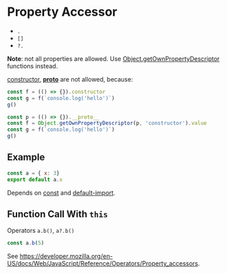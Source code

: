 # Property Accessor

- `.`
- `[]`
- `?.`

**Note**: not all properties are allowed. Use [Object.getOwnPropertyDescriptor](https://developer.mozilla.org/en-US/docs/Web/JavaScript/Reference/Global_Objects/Object/getOwnPropertyDescriptor) functions instead.

[constructor](https://developer.mozilla.org/en-US/docs/Web/JavaScript/Reference/Global_Objects/Object/constructor), [__proto__](https://developer.mozilla.org/en-US/docs/Web/JavaScript/Reference/Global_Objects/Object/proto) are not allowed, because:

```js
const f = (() => {}).constructor
const g = f(`console.log('hello')`)
g()
```

```js
const p = (() => {}).__proto__
const f = Object.getOwnPropertyDescriptor(p, 'constructor').value
const g = f(`console.log('hello')`)
g()
```

## Example

```js
const a = { x: 3}
export default a.x
```

Depends on [const](./212-const.md) and [default-import](./213-default-import.md).

## Function Call With `this`

Operators `a.b()`, `a?.b()`

```js
const a.b(5)
```

See https://developer.mozilla.org/en-US/docs/Web/JavaScript/Reference/Operators/Property_accessors.